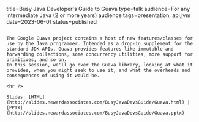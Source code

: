 title=Busy Java Developer's Guide to Guava
type=talk
audience=For any intermediate Java (2 or more years) audience
tags=presentation, api,jvm
date=2023-06-01
status=published
~~~~~~

The Google Guava project contains a host of new features/classes for use by the Java programmer. Intended as a drop-in supplement for the standard JDK APIs, Guava provides features like immutable and forwarding collections, some concurrency utilities, more support for primitives, and so on.
In this session, we'll go over the Guava library, looking at what it provides, when you might seek to use it, and what the overheads and consequences of using it would be.
    
<hr />

Slides: [HTML](http://slides.newardassociates.com/BusyJavaDevsGuide/Guava.html) | [PPTX](http://slides.newardassociates.com/BusyJavaDevsGuide/Guava.pptx)
